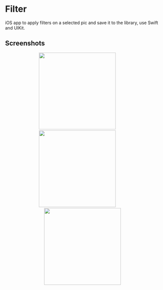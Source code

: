 # Filter

iOS app to apply filters on a selected pic and save it to the library, use Swift and UIKit.

## Screenshots

<div align="center">
  
<img src="" width="250"></img>
<img width="30"></img>
<img src="" width="250"></img>
<img width="30"></img>
<img src="" width="250"></img>
  
</div>
